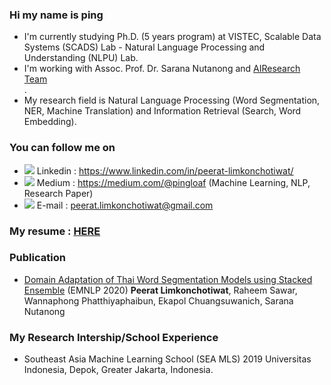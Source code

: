 ### Hi my name is ping 
- I'm currently studying Ph.D. (5 years program) at VISTEC, Scalable Data Systems (SCADS) Lab - Natural Language Processing and Understanding (NLPU) Lab.
- I'm working with Assoc. Prof. Dr. Sarana Nutanong and <a href="https://airesearch.in.th/">AIResearch Team</a><br>.
- My research field is Natural Language Processing (Word Segmentation, NER, Machine Translation) and Information Retrieval (Search, Word Embedding).

### You can follow me on
- <img src="https://img.icons8.com/fluent/16/000000/linkedin.png"/> Linkedin : https://www.linkedin.com/in/peerat-limkonchotiwat/
- <img src="https://img.icons8.com/ios-filled/16/000000/medium-new.png"/> Medium : https://medium.com/@pingloaf (Machine Learning, NLP, Research Paper)
- <img src="https://img.icons8.com/wired/16/000000/email.png"/> E-mail : peerat.limkonchotiwat@gmail.com

### My resume : <a href="https://www.canva.com/design/DAD_PhIrk_s/dOK7uyn37C3xwEvvX-CMow/view?utm_content=DAD_PhIrk_s&utm_campaign=designshare&utm_medium=link&utm_source=sharebutton">HERE</a>

### Publication
- <a href="https://www.aclweb.org/anthology/2020.emnlp-main.315/">Domain Adaptation of Thai Word Segmentation Models using Stacked Ensemble</a> (EMNLP 2020) <b>Peerat Limkonchotiwat</b>, Raheem Sawar, Wannaphong Phatthiyaphaibun, Ekapol Chuangsuwanich, Sarana Nutanong

### My Research Intership/School Experience 
- Southeast Asia Machine Learning  School (SEA MLS) 2019 Universitas Indonesia, Depok, Greater Jakarta, Indonesia.
<!--
**mrpeerat/mrpeerat** is a ✨ _special_ ✨ repository because its `README.md` (this file) appears on your GitHub profile.

Here are some ideas to get you started:

- 🔭 I’m currently working on ...
- 🌱 I’m currently learning ...
- 👯 I’m looking to collaborate on ...
- 🤔 I’m looking for help with ...
- 💬 Ask me about ...
- 📫 How to reach me: ...
- 😄 Pronouns: ...
- ⚡ Fun fact: ...
-->
